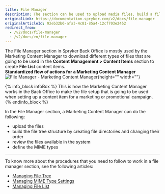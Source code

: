 ```yaml
---
title: File Manager
description: The section can be used to upload media files, build a file tree structure, view existing files, and set MIME types in the Back Office.
originalLink: https://documentation.spryker.com/v2/docs/file-manager
originalArticleId: 92eb32b6-afa3-4c81-85a4-12cf703e2452
redirect_from:
  - /v2/docs/file-manager
  - /v2/docs/en/file-manager
---
```


The File Manager section in Spryker Back Office is mostly used by the Marketing Content Manager to download different types of files that are going to be used in the **Content Management > Content Items** section to create **File List** content items.
</br>**Standardized flow of actions for a Marketing Content Manager**
![File Manager - Marketing Content Manager](https://spryker.s3.eu-central-1.amazonaws.com/docs/User+Guides/Back+Office+User+Guides/File+Manager/file-manager-section.png){height="" width=""}

{% info_block infoBox %}
This is how the Marketing Content Manager works in the Back Office to make the file setup that is going to be used when setting up a content item for a marketing or promotional campaign.
{% endinfo_block %}

In the File Manager section, a Marketing Content Manager can do the following:

* upload the files
* build the file tree structure by creating file directories and changing their order
* review the files available in the system
* define the MIME types
***
To know more about the procedures that you need to follow to work in a file manager section, see the following articles:
* [Managing File Tree](/docs/scos/user/user-guides/201903.0/back-office-user-guide/file-manager/managing-file-tree.html)
* [Managing MIME Type Settings](/docs/scos/user/user-guides/201903.0/back-office-user-guide/file-manager/managing-mime-type-settings.html)
* [Managing File List](/docs/scos/user/user-guides/201903.0/back-office-user-guide/file-manager/managing-file-list.html)
